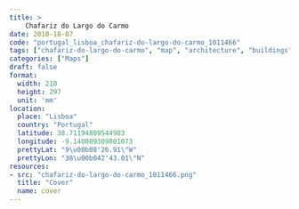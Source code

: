 ```yaml
---
title: > 
    Chafariz do Largo do Carmo
date: 2018-10-07
code: "portugal_lisboa_chafariz-do-largo-do-carmo_1011466"
tags: ["chafariz-do-largo-do-carmo", "map", "architecture", "buildings", "Lisboa", "Portugal"]
categories: ["Maps"]
draft: false
format:
  width: 210
  height: 297
  unit: 'mm'
location:
  place: "Lisboa"
  country: "Portugal"
  latitude: 38.71194809544983
  longitude: -9.140809309801073
  prettyLat: "9\u00b08'26.91\"W"
  prettyLon: "38\u00b042'43.01\"N"
resources:
- src: "chafariz-do-largo-do-carmo_1011466.png"
  title: "Cover"
  name: cover
---
```

